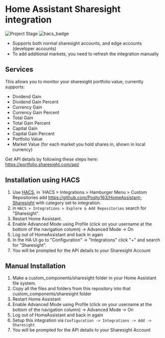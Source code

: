 # Home Assistant Sharesight integration
![Project Stage](https://img.shields.io/badge/project%20stage-in%20production-green.svg?style=for-the-badge)
![hacs_badge](https://img.shields.io/badge/HACS-Custom-41BDF5.svg?style=for-the-badge)


- Supports both normal sharesight accounts, and edge accounts (developer accounts)
- To add additional markets, you need to refresh the integration manually

## Services
This allows you to monitor your sharesight portfolio value, currently supports:
- Dividend Gain
- Dividend Gain Percent
- Currency Gain
- Currency Gain Percent
- Total Gain
- Total Gain Percent
- Capital Gain
- Capital Gain Percent
- Portfolio Value
- Market Value (for each market you hold shares in, shown in local currency)



Get API details by following these steps here: https://portfolio.sharesight.com/api/

## Installation using HACS

1. Use [HACS](https://hacs.xyz/docs/setup/download), in `HACS > Integrations > Hamburger Menu > Custom Repositories add https://github.com/Poshy163/HomeAssistant-Sharesight with category set to integration.
2. in `HACS > Integrations > Explore & Add Repositories` search for "Sharesight". 
3. Restart Home Assistant.
4. Enable Advanced Mode using Profile (click on your username at the bottom of the navigation column) -> Advanced Mode -> On
5. Log out of HomeAssistant and back in again
6. In the HA UI go to "Configuration" -> "Integrations" click "+" and search for "Sharesight".
7. You will be prompted for the API details to your Sharesight Account

## Manual Installation

1. Make a custom_components/sharesight folder in your Home Assistant file system.
2. Copy all the files and folders from this repository into that custom_components/sharesight folder
3. Restart Home Assistant
4. Enable Advanced Mode using Profile (click on your username at the bottom of the navigation column) -> Advanced Mode -> On
5. Log out of HomeAssistant and back in again
6. Setup this integration via `Configuration -> Integrations -> Add -> Sharesight`
7. You will be prompted for the API details to your Sharesight Account